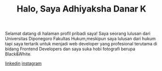 <!DOCTYPE html>
<html lang="id">
<head>
    <meta charset="UTF-8">
    <meta name="viewport" content="width=device-width, initial-scale=1.0">
<body>
    <header>
        <h1>Halo, Saya Adhiyaksha Danar K </h1>
    </header>
    <div class="container">
        <p>Selamat datang di halaman profil pribadi saya! Saya seorang lulusan dari Universitas Diponegoro Fakultas Hukum,meskipun saya lulusan dari hukum tapi saya tertarik untuk menjadi web developer yang profesional terutama di bidang Frontend Developers dan saya suka hobi fotografi berupa Black&White.</p>
        <div class="social-links">
            <a href="https://www.linkedin.com/in/adhiyaksha-danar-karendrarswara-17049531b/" target="_blank">linkedin</a>
            <a href="https://www.instagram.com/ethanmiles00/" target="_blank">instagram</a>
        </div>
    </div>
</body>
</html>
